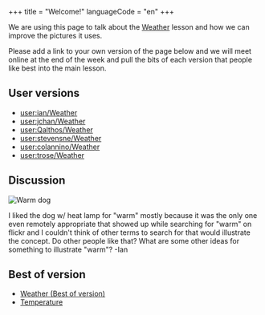 +++
title = "Welcome!"
languageCode = "en"
+++

We are using this page to talk about the [Weather](/en/Weather) lesson
and how we can improve the pictures it uses.

Please add a link to your own version of the page below and we will meet
online at the end of the week and pull the bits of each version that
people like best into the main lesson.

## User versions

  - [user:ian/Weather](/user/ian/Weather)
  - [user:jchan/Weather](/user/jchan/Weather)
  - [user:Qalthos/Weather](/user/Qalthos/Weather)
  - [user:stevensne/Weather](/user/stevensne/Weather)
  - [user:colannino/Weather](/user/colannino/Weather)
  - [user:trose/Weather](/user/trose/Weather)

## Discussion

![Warm dog](/en/Warm_dog?view=image&max_size=250,250 "Warm dog")

I liked the dog w/ heat lamp for "warm" mostly because it was the only
one even remotely appropriate that showed up while searching for "warm"
on flickr and I couldn't think of other terms to search for that would
illustrate the concept. Do other people like that? What are some other
ideas for something to illustrate "warm"? -Ian

## Best of version

  - [Weather (Best of version)](/en/Weather_Best_of)
  - [Temperature](/en/Temperature)
